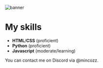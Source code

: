 ![banner](text2.gif)

# My skills

- **HTML**/**CSS** (proficient)
- **Python** (proficient)
- **Javascript** (moderate/learning)


You can contact me on Discord via @mincozz.

